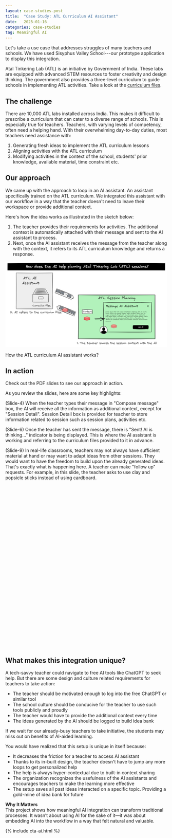 ```yaml
---
layout: case-studies-post
title:  "Case Study: ATL Curriculum AI Assistant"
date:   2025-01-16
categories: case-studies
tag: Meaningful AI
---
```

Let's take a use case that addresses struggles of many teachers and schools. We have used Sisyphus Valley School---our prototype application to display this integration.

Atal Tinkering Lab (ATL) is an initiative by Government of India. These labs are equipped with advanced STEM resources to foster creativity and design thinking. The government also provides a three-level curriculum to guide schools in implementing ATL activities. Take a look at the [curriculum files](https://www.aim.gov.in/atl-tinkering-cirriculam.php).

## The challenge
There are 10,000 ATL labs installed across India. This makes it difficult to prescribe a curriculum that can cater to a diverse range of schools. This is especially true for teachers. Teachers, with varying levels of competency, often need a helping hand. With their overwhelming day-to-day duties, most teachers need assistance with:

1. Generating fresh ideas to implement the ATL curriculum lessons
2. Aligning activities with the ATL curriculum
3. Modifying activities in the context of the school, students' prior knowledge, available material, time constraint etc.

## Our approach
We came up with the approach to loop in an AI assistant. An assistant specifically trained on the ATL curriculum. We integrated this assistant with our workflow in a way that the teacher doesn't need to leave their workspace or provide additional context.

Here's how the idea works as illustrated in the sketch below:
1. The teacher provides their requirements for activities. The additional context is automatically attached with their message and sent to the AI assistant to process.
2. Next, once the AI assistant receives the message from the teacher along with the context, it refers to its ATL curriculum knowledge and returns a response.

<div class="image-container-caption">
  <img src="/assets/images/ATL_AI_Assistant_Flowchart.png" alt="ATL curriculum AI assistant workflow">
  <p>How the ATL curriculum AI assistant works?</p>
</div>

## In action
Check out the PDF slides to see our approach in action.

As you review the slides, here are some key highlights:

(Slide-4) When the teacher types their message in "Compose message" box, the AI will receive all the information as additional context, except for "Session Detail". Session Detail box is provided for teacher to store information related to session such as session plans, activities etc.

(Slide-6) Once the teacher has sent the message, there is "Sent! AI is thinking..." indicator is being displayed. This is where the AI assistant is working and referring to the curriculum files provided to it in advance.

(Slide-9) In real-life classrooms, teachers may not always have sufficient material at hand or may want to adapt ideas from other sessions. They would want to have the freedom to build upon the already generated ideas. That's exactly what is happening here. A teacher can make "follow up" requests. For example, in this slide, the teacher asks to use clay and popsicle sticks instead of using cardboard.


<div style="width: 100%; height: 0; padding-bottom: 100%; position: relative;">
  <object data="{{ site.url }}{{ site.baseurl }}/assets/pdfs/sisyphus_school_ATL_AI.pdf" type="application/pdf" style="position: absolute; width: 100%; height: 100%;"></object>
</div>

## What makes this integration unique?
A tech-savvy teacher could navigate to free AI tools like ChatGPT to seek help. But there are some design and culture related requirements for teachers to take action:
- The teacher should be motivated enough to log into the free ChatGPT or similar tool
- The school culture should be conducive for the teacher to use such tools publicly and proudly
- The teacher would have to provide the additional context every time
- The ideas generated by the AI should be logged to build idea bank

If we wait for our already-busy teachers to take initiative, the students may miss out on benefits of AI-aided learning.

You would have realized that this setup is unique in itself because:
- It decreases the friction for a teacher to access AI assistant
- Thanks to its in-built design, the teacher doesn't have to jump any more loops to get personalized help
- The help is always hyper-contextual due to built-in context sharing
- The organization recognizes the usefulness of the AI assistants and encourages teachers to make the learning more effective
- The setup saves all past ideas interacted on a specific topic. Providing a gold-mine of idea bank for future

**Why It Matters**  
This project shows how meaningful AI integration can transform traditional processes. It wasn’t about using AI for the sake of it—it was about embedding AI into the workflow in a way that felt natural and valuable.

{% include cta-ai.html %}
